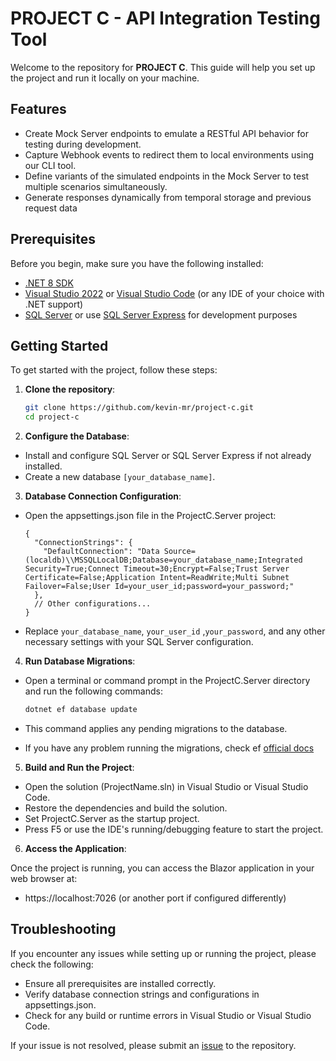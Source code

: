 # PROJECT C - API Integration Testing Tool

Welcome to the repository for **PROJECT C**. This guide will help you set up the project and run it locally on your machine.

## Features

- Create Mock Server endpoints to emulate a RESTful API behavior for testing during development.
- Capture Webhook events to redirect them to local environments using our CLI tool.
- Define variants of the simulated endpoints in the Mock Server to test multiple scenarios simultaneously.
- Generate responses dynamically from temporal storage and previous request data 

## Prerequisites

Before you begin, make sure you have the following installed:

- [.NET 8 SDK](https://dotnet.microsoft.com/en-us/download/dotnet/8.0)
- [Visual Studio 2022](https://visualstudio.microsoft.com/downloads/) or [Visual Studio Code](https://code.visualstudio.com/) (or any IDE of your choice with .NET support)
- [SQL Server](https://www.microsoft.com/en-us/sql-server/sql-server-downloads) or use [SQL Server Express](https://www.microsoft.com/en-us/sql-server/sql-server-downloads) for development purposes

## Getting Started

To get started with the project, follow these steps:

1. **Clone the repository**:

   ```bash
   git clone https://github.com/kevin-mr/project-c.git
   cd project-c

2. **Configure the Database**:

- Install and configure SQL Server or SQL Server Express if not already installed.
- Create a new database `[your_database_name]`.

3. **Database Connection Configuration**:

- Open the appsettings.json file in the ProjectC.Server project:
  ```
  {
    "ConnectionStrings": {
      "DefaultConnection": "Data Source=(localdb)\\MSSQLLocalDB;Database=your_database_name;Integrated Security=True;Connect Timeout=30;Encrypt=False;Trust Server Certificate=False;Application Intent=ReadWrite;Multi Subnet Failover=False;User Id=your_user_id;password=your_password;"
    },
    // Other configurations...
  }
  ```
- Replace `your_database_name`, `your_user_id` ,`your_password`, and any other necessary settings with your SQL Server configuration.

4. **Run Database Migrations**:

- Open a terminal or command prompt in the ProjectC.Server directory and run the following commands:

  ```bash
  dotnet ef database update

- This command applies any pending migrations to the database.
- If you have any problem running the migrations, check ef [official docs](https://learn.microsoft.com/en-us/ef/core/cli/dotnet)

5. **Build and Run the Project**:

- Open the solution (ProjectName.sln) in Visual Studio or Visual Studio Code.
- Restore the dependencies and build the solution.
- Set ProjectC.Server as the startup project.
- Press F5 or use the IDE's running/debugging feature to start the project.

6. **Access the Application**:

Once the project is running, you can access the Blazor application in your web browser at:

- https://localhost:7026 (or another port if configured differently)

## Troubleshooting

If you encounter any issues while setting up or running the project, please check the following:

- Ensure all prerequisites are installed correctly.
- Verify database connection strings and configurations in appsettings.json.
- Check for any build or runtime errors in Visual Studio or Visual Studio Code.

If your issue is not resolved, please submit an [issue](https://github.com/kevin-mr/project-c/issues/new/choose) to the repository.

